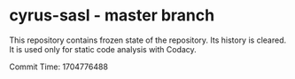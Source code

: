 # cyrus-sasl - master branch

This repository contains frozen state of the repository.
Its history is cleared. It is used only for static code
analysis with Codacy.

Commit Time: 1704776488